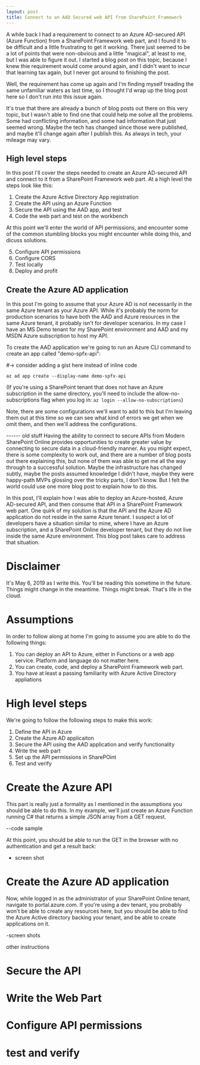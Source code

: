 ```yaml
---
layout: post
title: Connect to an AAD Secured web API from SharePoint Framework
---
```



A while back I had a requirement to connect to an Azure AD-secured API (Azure Function) from a SharePoint Framework web part, and I found it to be difficult and a little frustrating to get it working. There just seemed to be a lot of points that were non-obvious and a little "magical", at least to me, but I was able to figure it out. I started a blog post on this topic, because I knew thie requirement would come around again, and I didn't want to incur that learning tax again, but I never got around to finishing the post.

Well, the requirement has come up again and I'm finding myself treading the same unfamiliar waters as last time, so I thought I'd wrap up the blog post here so I don't run into this issue again.

It's true that there are already a bunch of blog posts out there on this very topic, but I wasn't able to find one that could help me solve all the problems. Some had conflicting information, and some had information that just seemed wrong. Maybe the tech has changed since those were published, and maybe it'll change again after I publish this. As always in tech, your mileage may vary.

## High level steps

In this post I'll cover the steps needed to create an Azure AD-secured API and connect to it from a SharePoint Framework web part. At a high level the steps look like this:
1. Create the Azure Active Directory App registration
2. Create the API using an Azure Function
3. Secure the API using the AAD app, and test
4. Code the web part and test on the workbench

At this point we'll enter the world of API permissions, and encounter some of the common stumbling blocks you might encounter while doing this, and dicuss solutions.

5. Configure API permissions
6. Configure CORS
7. Test locally
8. Deploy and profit


## Create the Azure AD application

In this post I'm going to assume that your Azure AD is not necessarily in the same Azure tenant as your Azure API. While it's probably  the norm for production scenarios to have both the AAD and Azure resources in the same Azure tenant, it probably isn't for developer scenarios. In my case I have an MS Demo tenant for my SharePoint environment and AAD and my MSDN Azure subscription to host my API.

To create the AAD application we're going to run an Azure CLI command to create an app called "demo-spfx-api":

#-> consider adding a gist here instead of inline code

````az ad app create --display-name demo-spfx-api````

(If you're using a SharePoint tenant that does not have an Azure subscription in the same directory, you'll need to include the allow-no-subscriptions flag when you log in: ````az login --allow-no-subscriptions````)


Note, there are some configurations we'll want to add to this but I'm leaving them out at this time so we can see what kind of errors we get when we omit them, and then we'll address the configurations.




















------ old stuff
Having the ability to connect to secure APIs from Modern SharePoint Online provides opportunities to create greater value by connecting to secure data in a cloud-friendly manner.  As you might expect, there is some complexity to work out, and there are a number of blog posts out there explaining this, but none of them was able to get me all the way through to a successful solution. Maybe the infrastructure has changed subtly, maybe the posts assumed knowledge I didn't have, maybe they were happy-path MVPs glossing over the tricky parts, I don't know. But I felt the world could use one more blog post to explain how to do this.

In this post, I'll explain how I was able to deploy an Azure-hosted, Azure AD-secured API, and then consume that API in a SharePoint Framework web part. One quirk of my solution is that the API and the Azure AD application do not reside in the same Azure tenant. I suspect a lot of developers have a situation similar to mine, where I have an Azure subscription, and a SharePoint Online developer tenant, but they do not live inside the same Azure environment. This blog post takes care to address that situation.

# Disclaimer

It's May 6, 2019 as I write this. You'll be reading this sometime in the future. Things might change in the meantime. Things might break. That's life in the cloud.

# Assumptions

In order to follow along at home I'm going to assume you are able to do the following things:
1. You can deploy an API to Azure, either in Functions or a web app service. Platform and language do not matter here.
2. You can create, code, and deploy a SharePoint Framework web part.
3. You have at least a passing familiarity with Azure Active Directory appliations

# High level steps

We're going to follow the following steps to make this work:
1. Define the API in Azure
2. Create the Azure AD applicaiton
3. Secure the API using the AAD application and verify functionality
4. Write the web part
5. Set up the API permissions in SharePOint
6. Test and verify


# Create the Azure API

This part is really just a formality as I mentioned in the assumptions you should be able to do this. In my example, we'll just create an Azure Function running C# that returns a simple JSON array from a GET request.

--code sample

At this point, you should be able to run the GET in the browser with no authentication and get a result back:

- screen shot


# Create the Azure AD application

Now, while logged in as the administrator of your SharePoint Online tenant, navigate to portal.azure.com. If you're using a dev tenant, you probably won't be able to create any resources here, but you should be able to find the Azure Active directory backing your tenant, and be able to create applications on it.

-screen shots

other instructions


# Secure the API

# Write the Web Part

# Configure API permissions

# test and verify